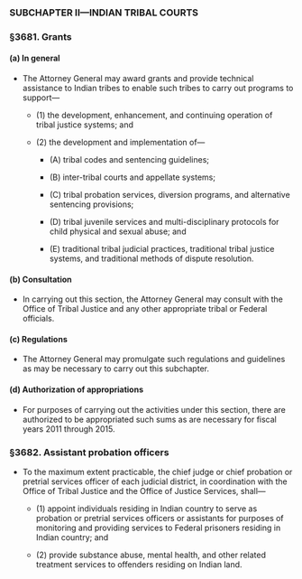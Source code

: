 ### SUBCHAPTER II—INDIAN TRIBAL COURTS

### §3681. Grants
#### (a) In general
* The Attorney General may award grants and provide technical assistance to Indian tribes to enable such tribes to carry out programs to support—

  * (1) the development, enhancement, and continuing operation of tribal justice systems; and

  * (2) the development and implementation of—

    * (A) tribal codes and sentencing guidelines;

    * (B) inter-tribal courts and appellate systems;

    * (C) tribal probation services, diversion programs, and alternative sentencing provisions;

    * (D) tribal juvenile services and multi-disciplinary protocols for child physical and sexual abuse; and

    * (E) traditional tribal judicial practices, traditional tribal justice systems, and traditional methods of dispute resolution.

#### (b) Consultation
* In carrying out this section, the Attorney General may consult with the Office of Tribal Justice and any other appropriate tribal or Federal officials.

#### (c) Regulations
* The Attorney General may promulgate such regulations and guidelines as may be necessary to carry out this subchapter.

#### (d) Authorization of appropriations
* For purposes of carrying out the activities under this section, there are authorized to be appropriated such sums as are necessary for fiscal years 2011 through 2015.

### §3682. Assistant probation officers
* To the maximum extent practicable, the chief judge or chief probation or pretrial services officer of each judicial district, in coordination with the Office of Tribal Justice and the Office of Justice Services, shall—

  * (1) appoint individuals residing in Indian country to serve as probation or pretrial services officers or assistants for purposes of monitoring and providing services to Federal prisoners residing in Indian country; and

  * (2) provide substance abuse, mental health, and other related treatment services to offenders residing on Indian land.